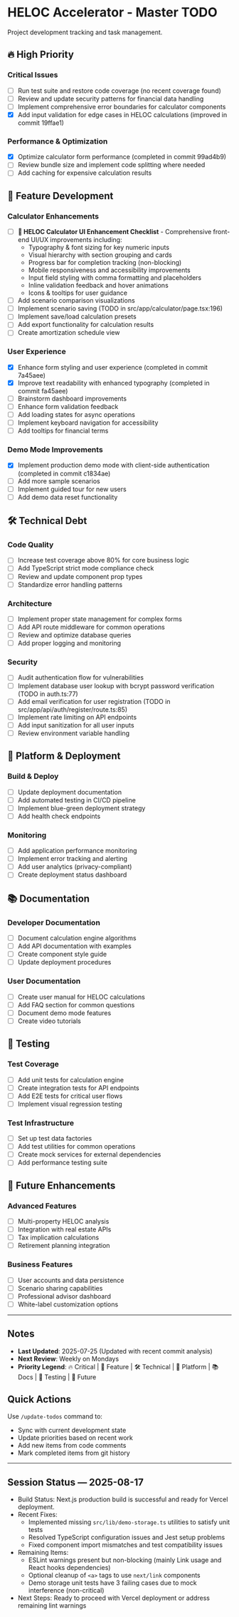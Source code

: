 # HELOC Accelerator - Master TODO

Project development tracking and task management.

## 🔥 High Priority

### Critical Issues

- [ ] Run test suite and restore code coverage (no recent coverage found)
- [ ] Review and update security patterns for financial data handling
- [ ] Implement comprehensive error boundaries for calculator components
- [x] Add input validation for edge cases in HELOC calculations (improved in commit 19ffae1)

### Performance & Optimization

- [x] Optimize calculator form performance (completed in commit 99ad4b9)
- [ ] Review bundle size and implement code splitting where needed
- [ ] Add caching for expensive calculation results

## 🎯 Feature Development

### Calculator Enhancements

- [ ] **🧮 HELOC Calculator UI Enhancement Checklist** - Comprehensive front-end UI/UX improvements including:
  - Typography & font sizing for key numeric inputs
  - Visual hierarchy with section grouping and cards
  - Progress bar for completion tracking (non-blocking)
  - Mobile responsiveness and accessibility improvements
  - Input field styling with comma formatting and placeholders
  - Inline validation feedback and hover animations
  - Icons & tooltips for user guidance
- [ ] Add scenario comparison visualizations
- [ ] Implement scenario saving (TODO in src/app/calculator/page.tsx:196)
- [ ] Implement save/load calculation presets
- [ ] Add export functionality for calculation results
- [ ] Create amortization schedule view

### User Experience

- [x] Enhance form styling and user experience (completed in commit 7a45aee)
- [x] Improve text readability with enhanced typography (completed in commit fa45aee)
- [ ] Brainstorm dashboard improvements
- [ ] Enhance form validation feedback
- [ ] Add loading states for async operations
- [ ] Implement keyboard navigation for accessibility
- [ ] Add tooltips for financial terms

### Demo Mode Improvements

- [x] Implement production demo mode with client-side authentication (completed in commit c1834ae)
- [ ] Add more sample scenarios
- [ ] Implement guided tour for new users
- [ ] Add demo data reset functionality

## 🛠️ Technical Debt

### Code Quality

- [ ] Increase test coverage above 80% for core business logic
- [ ] Add TypeScript strict mode compliance check
- [ ] Review and update component prop types
- [ ] Standardize error handling patterns

### Architecture

- [ ] Implement proper state management for complex forms
- [ ] Add API route middleware for common operations
- [ ] Review and optimize database queries
- [ ] Add proper logging and monitoring

### Security

- [ ] Audit authentication flow for vulnerabilities
- [ ] Implement database user lookup with bcrypt password verification (TODO in auth.ts:77)
- [ ] Add email verification for user registration (TODO in src/app/api/auth/register/route.ts:85)
- [ ] Implement rate limiting on API endpoints
- [ ] Add input sanitization for all user inputs
- [ ] Review environment variable handling

## 📱 Platform & Deployment

### Build & Deploy

- [ ] Update deployment documentation
- [ ] Add automated testing in CI/CD pipeline
- [ ] Implement blue-green deployment strategy
- [ ] Add health check endpoints

### Monitoring

- [ ] Add application performance monitoring
- [ ] Implement error tracking and alerting
- [ ] Add user analytics (privacy-compliant)
- [ ] Create deployment status dashboard

## 📚 Documentation

### Developer Documentation

- [ ] Document calculation engine algorithms
- [ ] Add API documentation with examples
- [ ] Create component style guide
- [ ] Update deployment procedures

### User Documentation

- [ ] Create user manual for HELOC calculations
- [ ] Add FAQ section for common questions
- [ ] Document demo mode features
- [ ] Create video tutorials

## 🧪 Testing

### Test Coverage

- [ ] Add unit tests for calculation engine
- [ ] Create integration tests for API endpoints
- [ ] Add E2E tests for critical user flows
- [ ] Implement visual regression testing

### Test Infrastructure

- [ ] Set up test data factories
- [ ] Add test utilities for common operations
- [ ] Create mock services for external dependencies
- [ ] Add performance testing suite

## 🔮 Future Enhancements

### Advanced Features

- [ ] Multi-property HELOC analysis
- [ ] Integration with real estate APIs
- [ ] Tax implication calculations
- [ ] Retirement planning integration

### Business Features

- [ ] User accounts and data persistence
- [ ] Scenario sharing capabilities
- [ ] Professional advisor dashboard
- [ ] White-label customization options

---

## Notes

- **Last Updated**: 2025-07-25 (Updated with recent commit analysis)
- **Next Review**: Weekly on Mondays
- **Priority Legend**: 🔥 Critical | 🎯 Feature | 🛠️ Technical | 📱 Platform | 📚 Docs | 🧪 Testing | 🔮 Future

## Quick Actions

Use `/update-todos` command to:

- Sync with current development state
- Update priorities based on recent work
- Add new items from code comments
- Mark completed items from git history


---

## Session Status — 2025-08-17

- Build Status: Next.js production build is successful and ready for Vercel deployment.
- Recent Fixes:
  - Implemented missing `src/lib/demo-storage.ts` utilities to satisfy unit tests
  - Resolved TypeScript configuration issues and Jest setup problems
  - Fixed component import mismatches and test compatibility issues
- Remaining Items:
  - ESLint warnings present but non-blocking (mainly Link usage and React hooks dependencies)
  - Optional cleanup of `<a>` tags to use `next/link` components
  - Demo storage unit tests have 3 failing cases due to mock interference (non-critical)
- Next Steps: Ready to proceed with Vercel deployment or address remaining lint warnings
